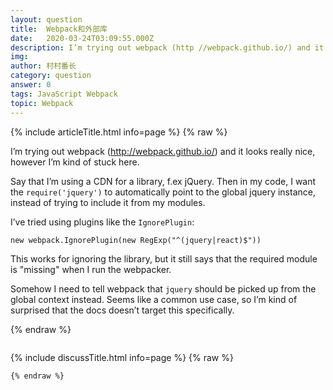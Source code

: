 ```yaml
---
layout: question
title:  Webpack和外部库
date:   2020-03-24T03:09:55.000Z
description: I’m trying out webpack (http //webpack.github.io/) and it looks really nice, ...
img: 
author: 村村番长
category: question
answer: 0
tags: JavaScript Webpack
topic: Webpack
---
```

<div class="article-root">
  <div class="article">
    {% include articleTitle.html info=page %}
    {% raw %}
    <div class="article-content"><p>I’m trying out webpack (<a href="http://webpack.github.io/">http://webpack.github.io/</a>) and it looks really nice, however I’m kind of stuck here.</p>

<p>Say that I’m using a CDN for a library, f.ex jQuery. Then in my code, I want the <code>require('jquery')</code> to automatically point to the global jquery instance, instead of trying to include it from my modules.</p>

<p>I’ve tried using plugins like the <code>IgnorePlugin</code>:</p>

<pre><code>new webpack.IgnorePlugin(new RegExp("^(jquery|react)$"))
</code></pre>

<p>This works for ignoring the library, but it still says that the required module is "missing" when I run the webpacker.</p>

<p>Somehow I need to tell webpack that <code>jquery</code> should be picked up from the global context instead. Seems like a common use case, so I’m kind of surprised that the docs doesn’t target this specifically.</p></div>
    {% endraw %}
  </div>
  <p style="height: 0;width:0;overflow: hidden;"> 第3285篇《Webpack和外部库》来自Winter(https://github.com/aiyld/aiyld.github.io)的站点</p>
  <div class="discuss-wrapper">
    {% include discussTitle.html info=page %}
    {% raw %}
    
    {% endraw %}
  </div>
<div>
